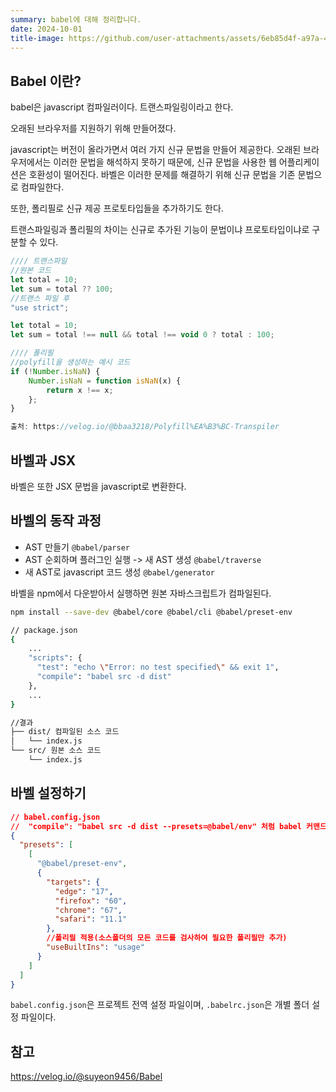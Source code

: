 ```yaml
---
summary: babel에 대해 정리합니다.
date: 2024-10-01
title-image: https://github.com/user-attachments/assets/6eb85d4f-a97a-4058-8e80-099fd8b70117
---
```

## Babel 이란?

babel은 javascript 컴파일러이다. 트랜스파일링이라고 한다.

오래된 브라우저를 지원하기 위해 만들어졌다.

javascript는 버전이 올라가면서 여러 가지 신규 문법을 만들어 제공한다.
오래된 브라우저에서는 이러한 문법을 해석하지 못하기 때문에, 신규 문법을 사용한 웹 어플리케이션은 호환성이 떨어진다.
바벨은 이러한 문제를 해결하기 위해 신규 문법을 기존 문법으로 컴파일한다.

또한, 폴리필로 신규 제공 프로토타입들을 추가하기도 한다.

트랜스파일링과 폴리필의 차이는 신규로 추가된 기능이 문법이냐 프로토타입이냐로 구분할 수 있다.

```javascript
//// 트랜스파일
//원본 코드
let total = 10;
let sum = total ?? 100;
//트랜스 파일 후
"use strict";

let total = 10;
let sum = total !== null && total !== void 0 ? total : 100;

//// 폴리필
//polyfill을 생성하는 예시 코드
if (!Number.isNaN) {
    Number.isNaN = function isNaN(x) {
        return x !== x;
    };
}

출처: https://velog.io/@bbaa3218/Polyfill%EA%B3%BC-Transpiler
```

## 바벨과 JSX

바벨은 또한 JSX 문법을 javascript로 변환한다.

## 바벨의 동작 과정

- AST 만들기 `@babel/parser`
- AST 순회하며 플러그인 실행 -> 새 AST 생성 `@babel/traverse`
- 새 AST로 javascript 코드 생성 `@babel/generator`


바벨을 npm에서 다운받아서 실행하면 원본 자바스크립트가 컴파일된다.

```bash
npm install --save-dev @babel/core @babel/cli @babel/preset-env

// package.json
{
	...
    "scripts": {
      "test": "echo \"Error: no test specified\" && exit 1",
      "compile": "babel src -d dist"
  	},
    ...
}

//결과
├── dist/ 컴파일된 소스 코드
│   └── index.js
└── src/ 원본 소스 코드
    └── index.js
```

## 바벨 설정하기

```json
// babel.config.json
//  "compile": "babel src -d dist --presets=@babel/env" 처럼 babel 커맨드의 argument를 config 파일로 정의.
{
  "presets": [
    [
      "@babel/preset-env",
      {
        "targets": {
          "edge": "17",
          "firefox": "60",
          "chrome": "67",
          "safari": "11.1"
        },
        //폴리필 적용(소스폴더의 모든 코드를 검사하여 필요한 폴리필만 추가)
        "useBuiltIns": "usage"
      }
    ]
  ]
}
```

`babel.config.json`은 프로젝트 전역 설정 파일이며, `.babelrc.json`은 개별 폴더 설정 파일이다.



## 참고

https://velog.io/@suyeon9456/Babel
